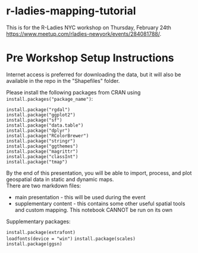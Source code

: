 # r-ladies-mapping-tutorial

This is for the R-Ladies NYC workshop on Thursday, February 24th https://www.meetup.com/rladies-newyork/events/284081788/.

# Pre Workshop Setup Instructions

Internet access is preferred for downloading the data, but it will also be available in the repo in the "Shapefiles" folder.

Please install the following packages from CRAN using `install.packages("package_name")`:

`install.package("rgdal")`  
`install.package("ggplot2")`  
`install.package("sf")`  
`install.package("data.table")`  
`install.package("dplyr")`  
`install.package("RColorBrewer")`  
`install.package("stringr")`  
`install.package("ggthemes")`  
`install.package("magrittr")`  
`install.package("classInt")`  
`install.package("tmap")`    



By the end of this presentation, you will be able to import, process, and plot geospatial data in static and dynamic maps.  
There are two markdown files:  
- main presentation  - this will be used during the event
- supplementary content - this contains some other useful spatial tools and custom mapping. This notebook CANNOT be run on its own


Supplementary packages:

`install.package(extrafont)`  
`loadfonts(device = "win")`
`install.package(scales)`  
`install.package(ggsn)`

